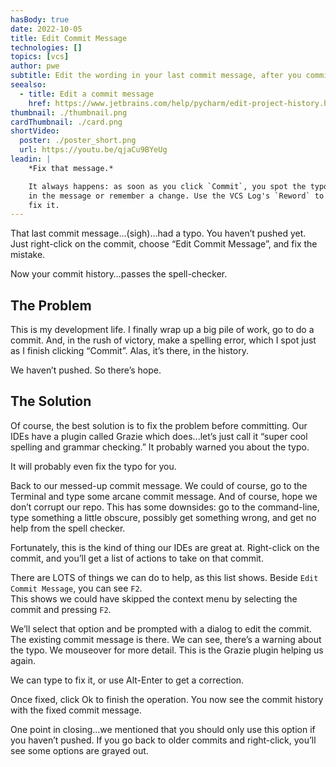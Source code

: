 ```yaml
---
hasBody: true
date: 2022-10-05
title: Edit Commit Message
technologies: []
topics: [vcs]
author: pwe
subtitle: Edit the wording in your last commit message, after you committed.
seealso:
  - title: Edit a commit message
    href: https://www.jetbrains.com/help/pycharm/edit-project-history.html#reword-commit
thumbnail: ./thumbnail.png
cardThumbnail: ./card.png
shortVideo:
  poster: ./poster_short.png
  url: https://youtu.be/qjaCu9BYeUg
leadin: |
    *Fix that message.*    

    It always happens: as soon as you click `Commit`, you spot the typo 
    in the message or remember a change. Use the VCS Log's `Reword` to 
    fix it.
---
```


That last commit message…(sigh)...had a typo.
You haven’t pushed yet. Just right-click on the commit, choose “Edit Commit Message”, and fix the mistake.

Now your commit history…passes the spell-checker.

## The Problem

This is my development life. 
I finally wrap up a big pile of work, go to do a commit.
And, in the rush of victory, make a spelling error, which I spot just as I finish clicking “Commit”. 
Alas, it’s there, in the history.

We haven’t pushed. So there’s hope.

## The Solution

Of course, the best solution is to fix the problem before committing. 
Our IDEs have a plugin called Grazie which does...let’s just call it “super cool spelling and grammar checking.” 
It probably warned you about the typo.

It will probably even fix the typo for you.

Back to our messed-up commit message.
We could of course, go to the Terminal and type some arcane commit message. 
And of course, hope we don’t corrupt our repo.
This has some downsides: go to the command-line, type something a little obscure, possibly get something wrong, and get no help from the spell checker.

Fortunately, this is the kind of thing our IDEs are great at. 
Right-click on the commit, and you’ll get a list of actions to take on that commit.

There are LOTS of things we can do to help, as this list shows. 
Beside `Edit Commit Message`, you can see `F2`.  
This shows we could have skipped the context menu by selecting the commit and pressing `F2`.

We’ll select that option and be prompted with a dialog to edit the commit. 
The existing commit message is there. 
We can see, there’s a warning about the typo. We mouseover for more detail. 
This is the Grazie plugin helping us again.

We can type to fix it, or use Alt-Enter to get a correction.

Once fixed, click Ok to finish the operation. 
You now see the commit history with the fixed commit message. 

One point in closing...we mentioned that you should only use this option if you haven’t pushed. 
If you go back to older commits and right-click, you’ll see some options are grayed out.
